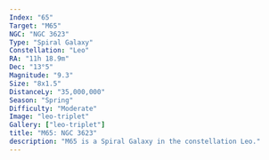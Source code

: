```yaml
---
Index: "65"
Target: "M65"
NGC: "NGC 3623"
Type: "Spiral Galaxy"
Constellation: "Leo"
RA: "11h 18.9m"
Dec: "13°5"
Magnitude: "9.3"
Size: "8x1.5"
DistanceLy: "35,000,000"
Season: "Spring"
Difficulty: "Moderate"
Image: "leo-triplet"
Gallery: ["leo-triplet"]
title: "M65: NGC 3623"
description: "M65 is a Spiral Galaxy in the constellation Leo."
---
```

